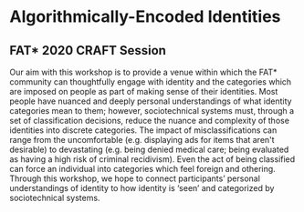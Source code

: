 # Algorithmically-Encoded Identities
## FAT* 2020 CRAFT Session

Our aim with this workshop is to provide a venue within which the FAT* community can thoughtfully engage with identity and the categories which are imposed on people as part of making sense of their identities. Most people have nuanced and deeply personal understandings of what identity categories mean to them; however, sociotechnical systems must, through a set of classification decisions, reduce the nuance and complexity of those identities into discrete categories. The impact of misclassifications can range from the uncomfortable (e.g. displaying ads for items that aren't desirable) to devastating (e.g. being denied medical care; being evaluated as having a high risk of criminal recidivism). Even the act of being classified can force an individual into categories which feel foreign and othering. Through this workshop, we hope to connect participants’ personal understandings of identity to how identity is ‘seen’ and categorized by sociotechnical systems.
